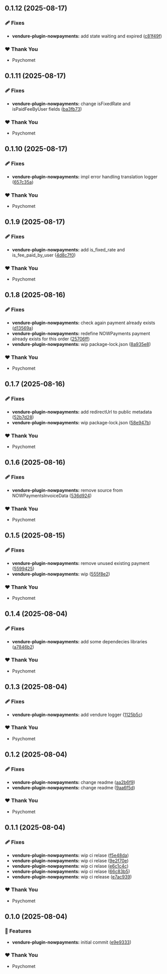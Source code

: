 ## 0.1.12 (2025-08-17)

### 🩹 Fixes

- **vendure-plugin-nowpayments:** add state waiting and expired ([c81f49f](https://github.com/psychomet/vendure-nowpayments/commit/c81f49f))

### ❤️ Thank You

- Psychomet

## 0.1.11 (2025-08-17)

### 🩹 Fixes

- **vendure-plugin-nowpayments:** change isFixedRate and isPaidFeeByUser fields ([ba3fb73](https://github.com/psychomet/vendure-nowpayments/commit/ba3fb73))

### ❤️ Thank You

- Psychomet

## 0.1.10 (2025-08-17)

### 🩹 Fixes

- **vendure-plugin-nowpayments:** impl error handling translation logger ([657c35a](https://github.com/psychomet/vendure-nowpayments/commit/657c35a))

### ❤️ Thank You

- Psychomet

## 0.1.9 (2025-08-17)

### 🩹 Fixes

- **vendure-plugin-nowpayments:** add is_fixed_rate and is_fee_paid_by_user ([4d8c7f0](https://github.com/psychomet/vendure-nowpayments/commit/4d8c7f0))

### ❤️ Thank You

- Psychomet

## 0.1.8 (2025-08-16)

### 🩹 Fixes

- **vendure-plugin-nowpayments:** check again payment already exists ([d13569a](https://github.com/psychomet/vendure-nowpayments/commit/d13569a))
- **vendure-plugin-nowpayments:** redefine  NOWPayments payment already exists for this order ([25706ff](https://github.com/psychomet/vendure-nowpayments/commit/25706ff))
- **vendure-plugin-nowpayments:** wip package-lock.json ([8a935e8](https://github.com/psychomet/vendure-nowpayments/commit/8a935e8))

### ❤️ Thank You

- Psychomet

## 0.1.7 (2025-08-16)

### 🩹 Fixes

- **vendure-plugin-nowpayments:** add redirectUrl to public metadata ([52b7d28](https://github.com/psychomet/vendure-nowpayments/commit/52b7d28))
- **vendure-plugin-nowpayments:** wip package-lock.json ([58e947b](https://github.com/psychomet/vendure-nowpayments/commit/58e947b))

### ❤️ Thank You

- Psychomet

## 0.1.6 (2025-08-16)

### 🩹 Fixes

- **vendure-plugin-nowpayments:** remove source from NOWPaymentsInvoiceData ([536d924](https://github.com/psychomet/vendure-nowpayments/commit/536d924))

### ❤️ Thank You

- Psychomet

## 0.1.5 (2025-08-15)

### 🩹 Fixes

- **vendure-plugin-nowpayments:** remove unused existing payment ([5599425](https://github.com/psychomet/vendure-nowpayments/commit/5599425))
- **vendure-plugin-nowpayments:** wip ([555f8e2](https://github.com/psychomet/vendure-nowpayments/commit/555f8e2))

### ❤️ Thank You

- Psychomet

## 0.1.4 (2025-08-04)

### 🩹 Fixes

- **vendure-plugin-nowpayments:** add some dependecies libraries ([a7846b2](https://github.com/psychomet/vendure-nowpayments/commit/a7846b2))

### ❤️ Thank You

- Psychomet

## 0.1.3 (2025-08-04)

### 🩹 Fixes

- **vendure-plugin-nowpayments:** add vendure logger ([1125b5c](https://github.com/psychomet/vendure-nowpayments/commit/1125b5c))

### ❤️ Thank You

- Psychomet

## 0.1.2 (2025-08-04)

### 🩹 Fixes

- **vendure-plugin-nowpayments:** change readme ([aa2b6f9](https://github.com/psychomet/vendure-nowpayments/commit/aa2b6f9))
- **vendure-plugin-nowpayments:** change readme ([9aa6f5d](https://github.com/psychomet/vendure-nowpayments/commit/9aa6f5d))

### ❤️ Thank You

- Psychomet

## 0.1.1 (2025-08-04)

### 🩹 Fixes

- **vendure-plugin-nowpayments:** wip ci relase ([f5e48da](https://github.com/psychomet/vendure-nowpayments/commit/f5e48da))
- **vendure-plugin-nowpayments:** wip ci relase ([9e2f70e](https://github.com/psychomet/vendure-nowpayments/commit/9e2f70e))
- **vendure-plugin-nowpayments:** wip ci relase ([e6c1c4c](https://github.com/psychomet/vendure-nowpayments/commit/e6c1c4c))
- **vendure-plugin-nowpayments:** wip ci relase ([66c83b5](https://github.com/psychomet/vendure-nowpayments/commit/66c83b5))
- **vendure-plugin-nowpayments:** wip ci release ([e7ac939](https://github.com/psychomet/vendure-nowpayments/commit/e7ac939))

### ❤️ Thank You

- Psychomet

## 0.1.0 (2025-08-04)

### 🚀 Features

- **vendure-plugin-nowpayments:** initial commit ([e9e9333](https://github.com/psychomet/vendure-nowpayments/commit/e9e9333))

### ❤️ Thank You

- Psychomet